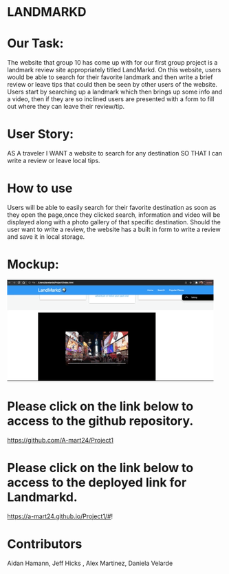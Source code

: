 # LANDMARKD


# Our Task:
The website that group 10 has come up with for our first group project is a landmark review site appropriately titled LandMarkd. On this website, users would be able to search for their favorite landmark and then write a brief review or leave  tips that could then be seen by other users of the website. Users start by searching up a landmark which then brings up some info and a video, then if they are so inclined users are presented with a form to fill out where they can leave their review/tip.
# User Story:
AS A traveler
I WANT a website to search for any destination
SO THAT I can write a review or leave local tips.

# How to use
Users will be able to easily search for their favorite destination as soon as they open the page,once they clicked search, information and video will be displayed along with a photo gallery of that specific destination.
Should the user want to write a review, the website has a built in form to write a review and save it in local storage.

# Mockup:
![Landmarkd Live demo](./demo/Live%20demo%20.gif)

# Please click on the link below to access to the github repository.

https://github.com/A-mart24/Project1

# Please click on the link below to access to the deployed link for Landmarkd.

https://a-mart24.github.io/Project1/#!



# Contributors
Aidan Hamann, Jeff Hicks , Alex Martinez, Daniela Velarde

